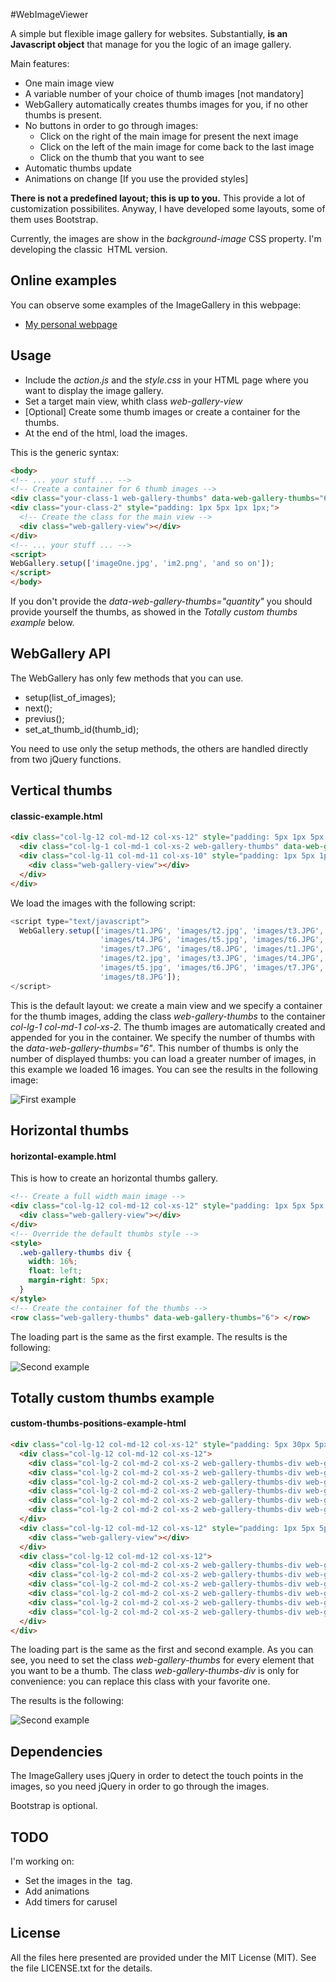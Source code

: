 #WebImageViewer

A simple but flexible image gallery for websites.
Substantially, **is an Javascript object** that manage for 
you the logic of an image gallery.

Main features:

* One main image view
* A variable number of your choice of thumb images [not mandatory]
* WebGallery automatically creates thumbs images for you, if no other
  thumbs is present.
* No buttons in order to go through images:
  * Click on the right of the main image for present the next image
  * Click on the left of the main image for come back to the last image
  * Click on the thumb that you want to see
* Automatic thumbs update
* Animations on change [If you use the provided styles]


**There is not a predefined layout; this is up to you.**
This provide a lot of customization possibilites.
Anyway, I have developed some layouts, some of them uses 
Bootstrap. 

Currently, the images are show in the *background-image* CSS property.
I'm developing the classic <img> HTML version.

## Online examples
You can observe some examples of the ImageGallery
in this webpage:

* [My personal webpage](http://amedeosetti.com)

## Usage
* Include the *action.js* and the *style.css* in your HTML page where
  you want to display the image gallery.
* Set a target main view, whith class *web-gallery-view*
* [Optional] Create some thumb images or create a container for the thumbs.
* At the end of the html, load the images.

This is the generic syntax:

```html
<body>
<!-- ... your stuff ... -->
<!-- Create a container for 6 thumb images -->
<div class="your-class-1 web-gallery-thumbs" data-web-gallery-thumbs="6" style="padding: 1px 5px 1px 5px;"></div>
<div class="your-class-2" style="padding: 1px 5px 1px 1px;">
  <!-- Create the class for the main view -->
  <div class="web-gallery-view"></div>
</div>
<!-- ... your stuff ... -->
<script>
WebGallery.setup(['imageOne.jpg', 'im2.png', 'and so on']);
</script>
</body>
```

If you don't provide the *data-web-gallery-thumbs="quantity"* you should
provide yourself the thumbs, as showed in the *Totally custom thumbs example* below.

## WebGallery API
The WebGallery has only few methods that you can use.

* setup(list_of_images);
* next(); 
* previus();
* set_at_thumb_id(thumb_id);

You need to use only the setup methods, the others are
handled directly from two jQuery functions.


## Vertical thumbs
#### classic-example.html

```html
<div class="col-lg-12 col-md-12 col-xs-12" style="padding: 5px 1px 5px 1px; background-color: rgba(245,245,245,1.0)">
  <div class="col-lg-1 col-md-1 col-xs-2 web-gallery-thumbs" data-web-gallery-thumbs="6" style="padding: 1px 5px 1px 5px;"></div>
  <div class="col-lg-11 col-md-11 col-xs-10" style="padding: 1px 5px 1px 1px;">
    <div class="web-gallery-view"></div>
  </div>
</div>
```
We load the images with the following script:

```javascript
<script type="text/javascript">
  WebGallery.setup(['images/t1.JPG', 'images/t2.jpg', 'images/t3.JPG', 
                    'images/t4.JPG', 'images/t5.jpg', 'images/t6.JPG', 
                    'images/t7.JPG', 'images/t8.JPG', 'images/t1.JPG', 
                    'images/t2.jpg', 'images/t3.JPG', 'images/t4.JPG', 
                    'images/t5.jpg', 'images/t6.JPG', 'images/t7.JPG', 
                    'images/t8.JPG']);
</script>
```

This is the default layout: we create a main view and
we specify a container for the thumb images, adding the class *web-gallery-thumbs*
to the container *col-lg-1 col-md-1 col-xs-2*. The thumb images are automatically
created and appended for you in the container. We specify the number of thumbs
with the *data-web-gallery-thumbs="6"*.
This number of thumbs is only the number of displayed thumbs: you can load 
a greater number of images, in this example we loaded 16 images. 
You can see the results in the following image:

![First example](vertical-example.png)


## Horizontal thumbs
#### horizontal-example.html
This is how to create an horizontal thumbs gallery.

```html
<!-- Create a full width main image -->
<div class="col-lg-12 col-md-12 col-xs-12" style="padding: 1px 5px 5px 1px;">
  <div class="web-gallery-view"></div>
</div>
<!-- Override the default thumbs style -->
<style>
  .web-gallery-thumbs div {
    width: 16%;
    float: left;
    margin-right: 5px;
  }
</style>
<!-- Create the container fof the thumbs -->
<row class="web-gallery-thumbs" data-web-gallery-thumbs="6"> </row>
```

The loading part is the same as the first example.
The results is the following:

![Second example](horizontal-example.png)

## Totally custom thumbs example
#### custom-thumbs-positions-example-html


```html
<div class="col-lg-12 col-md-12 col-xs-12" style="padding: 5px 30px 5px 30px;">
  <div class="col-lg-12 col-md-12 col-xs-12"> 
    <div class="col-lg-2 col-md-2 col-xs-2 web-gallery-thumbs-div web-gallery-thumbs" style="width: 16%;"> </div>
    <div class="col-lg-2 col-md-2 col-xs-2 web-gallery-thumbs-div web-gallery-thumbs" style="width: 16%;"> </div>
    <div class="col-lg-2 col-md-2 col-xs-2 web-gallery-thumbs-div web-gallery-thumbs" style="width: 16%;"> </div>
    <div class="col-lg-2 col-md-2 col-xs-2 web-gallery-thumbs-div web-gallery-thumbs" style="width: 16%;"> </div>
    <div class="col-lg-2 col-md-2 col-xs-2 web-gallery-thumbs-div web-gallery-thumbs" style="width: 16%;"> </div>
    <div class="col-lg-2 col-md-2 col-xs-2 web-gallery-thumbs-div web-gallery-thumbs" style="width: 16%;"> </div>
  </div>
  <div class="col-lg-12 col-md-12 col-xs-12" style="padding: 1px 5px 5px 1px;">
    <div class="web-gallery-view"></div>
  </div>
  <div class="col-lg-12 col-md-12 col-xs-12"> 
    <div class="col-lg-2 col-md-2 col-xs-2 web-gallery-thumbs-div web-gallery-thumbs" style="width: 16%;"> </div>
    <div class="col-lg-2 col-md-2 col-xs-2 web-gallery-thumbs-div web-gallery-thumbs" style="width: 16%;"> </div>
    <div class="col-lg-2 col-md-2 col-xs-2 web-gallery-thumbs-div web-gallery-thumbs" style="width: 16%;"> </div>
    <div class="col-lg-2 col-md-2 col-xs-2 web-gallery-thumbs-div web-gallery-thumbs" style="width: 16%;"> </div>
    <div class="col-lg-2 col-md-2 col-xs-2 web-gallery-thumbs-div web-gallery-thumbs" style="width: 16%;"> </div>
    <div class="col-lg-2 col-md-2 col-xs-2 web-gallery-thumbs-div web-gallery-thumbs" style="width: 16%;"> </div>
  </div>
</div>
```

The loading part is the same as the first and second example.
As you can see, you need to set the class *web-gallery-thumbs* for every element that
you want to be a thumb. The class *web-gallery-thumbs-div* is only for convenience:
you can replace this class with your favorite one.

The results is the following:

![Second example](custom-example-1.png)


## Dependencies
The ImageGallery uses jQuery in order to detect the touch points
in the images, so you need jQuery in order to go through the images.

Bootstrap is optional.

## TODO
I'm working on:

* Set the images in the <img> tag.
* Add animations
* Add timers for carusel

## License
All the files here presented are provided under the MIT License (MIT).
See the file LICENSE.txt for the details.


